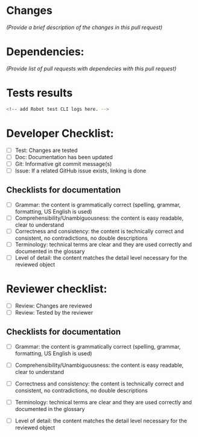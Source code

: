 <!-- How-to use:
Please remove this instruction and the section comments below before opening the PR.
-->

# Changes

<!-- mandatory section:
Provide a brief description of the changes in this pull request.
You can also take the description from git comments.
Please use the content of this section in the PR merge comment.
-->

_(Provide a brief description of the changes in this pull request)_

# Dependencies:

_(Provide list of pull requests with dependecies with this pull request)_


# Tests results

```bash
<!-- add Robot test CLI logs here. -->
```


# Developer Checklist:

- [ ] Test: Changes are tested
- [ ] Doc: Documentation has been updated 
- [ ] Git: Informative git commit message(s)
- [ ] Issue: If a related GitHub issue exists, linking is done

## Checklists for documentation

- [ ] Grammar: the content is grammatically correct
      (spelling, grammar, formatting, US English is used)
- [ ] Comprehensibility/Unambiguousness: the content is easy readable, clear to understand
- [ ] Correctness and consistency: the content is technically correct and consistent,
      no contradictions, no double descriptions
- [ ] Terminology: technical terms are clear and they are used correctly and documented in the glossary
- [ ] Level of detail: the content matches the detail level necessary for the reviewed object

# Reviewer checklist:

- [ ] Review: Changes are reviewed
- [ ] Review: Tested by the reviewer

## Checklists for documentation

- [ ] Grammar: the content is grammatically correct
      (spelling, grammar, formatting, US English is used)
- [ ] Comprehensibility/Unambiguousness: the content is easy readable, clear to understand
- [ ] Correctness and consistency: the content is technically correct and consistent,
      no contradictions, no double descriptions
- [ ] Terminology: technical terms are clear and they are used correctly and documented in the glossary
- [ ] Level of detail: the content matches the detail level necessary for the reviewed object


